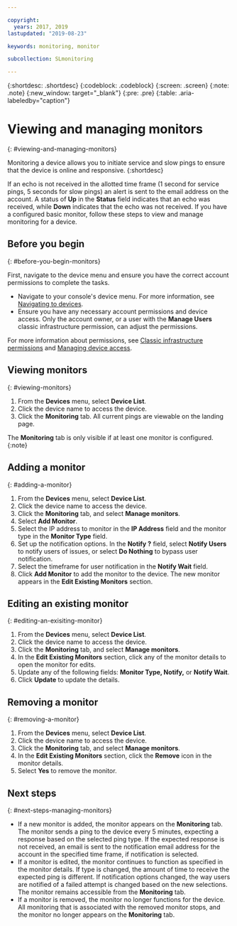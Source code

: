 ```yaml
---

copyright:
  years: 2017, 2019
lastupdated: "2019-08-23"

keywords: monitoring, monitor

subcollection: SLmonitoring

---
```


{:shortdesc: .shortdesc}
{:codeblock: .codeblock}
{:screen: .screen}
{:note: .note}
{:new_window: target="_blank"}
{:pre: .pre}
{:table: .aria-labeledby="caption"}

# Viewing and managing monitors
{: #viewing-and-managing-monitors}

Monitoring a device allows you to initiate service and slow pings to ensure that the device is online and responsive.
{:shortdesc}

If an echo is not received in the allotted time frame (1 second for service pings, 5 seconds for slow pings) an alert is sent to the email address on the account. A status of **Up** in the **Status** field indicates that an echo was received, while **Down** indicates that the echo was not received. If you have a configured basic monitor, follow these steps to view and manage monitoring for a device.

## Before you begin
{: #before-you-begin-monitors}

First, navigate to the device menu and ensure you have the correct account permissions to complete the tasks.

* Navigate to your console's device menu. For more information, see [Navigating to devices](/docs/SLmonitoring?topic=virtual-servers-navigating-devices).
* Ensure you have any necessary account permissions and device access. Only the account owner, or a user with the **Manage Users** classic infrastructure permission, can adjust the permissions.

For more information about permissions, see [Classic infrastructure permissions](/docs/iam?topic=iam-infrapermission#infrapermission) and [Managing device access](/docs/vsi?topic=virtual-servers-managing-device-access).

## Viewing monitors
{: #viewing-monitors}

1. From the **Devices** menu, select **Device List**.
2. Click the device name to access the device.
3. Click the **Monitoring** tab. All current pings are viewable on the landing page.

The **Monitoring** tab is only visible if at least one monitor is configured.
{:note}

## Adding a monitor
{: #adding-a-monitor}

1. From the **Devices** menu, select **Device List**.
2. Click the device name to access the device.
3. Click the **Monitoring** tab, and select **Manage monitors**.
4. Select **Add Monitor**.
5. Select the IP address to monitor in the **IP Address** field and the monitor type in the **Monitor Type** field. 
6. Set up the notification options. In the **Notify ?** field, select **Notify Users** to notify users of issues, or select **Do Nothing** to bypass user notification.
7. Select the timeframe for user notification in the **Notify Wait** field.
8. Click **Add Monitor** to add the monitor to the device. The new monitor appears in the **Edit Existing Monitors** section.

## Editing an existing monitor
{: #editing-an-exisiting-monitor}

1. From the **Devices** menu, select **Device List**.
2. Click the device name to access the device.
3. Click the **Monitoring** tab, and select **Manage monitors**.
4. In the **Edit Existing Monitors** section, click any of the monitor details to open the monitor for edits.
5. Update any of the following fields: **Monitor Type, Notify,** or **Notify Wait**.
6. Click **Update** to update the details.

## Removing a monitor
{: #removing-a-monitor}

1. From the **Devices** menu, select **Device List**.
2. Click the device name to access the device.
3. Click the **Monitoring** tab, and select **Manage monitors**.
4. In the **Edit Existing Monitors** section, click the **Remove** icon in the monitor details.
5. Select **Yes** to remove the monitor.

## Next steps
{: #next-steps-managing-monitors}

- If a new monitor is added, the monitor appears on the **Monitoring** tab. The monitor sends a ping to the device every 5 minutes, expecting a response based on the selected ping type. If the expected response is not received, an email is sent to the notification email address for the account in the specified time frame, if notification is selected.
- If a monitor is edited, the monitor continues to function as specified in the monitor details. If type is changed, the amount of time to receive the expected ping is different. If notification options changed, the way users are notified of a failed attempt is changed based on the new selections. The monitor remains accessible from the **Monitoring** tab.
- If a monitor is removed, the monitor no longer functions for the device. All monitoring that is associated with the removed monitor stops, and the monitor no longer appears on the **Monitoring** tab.

